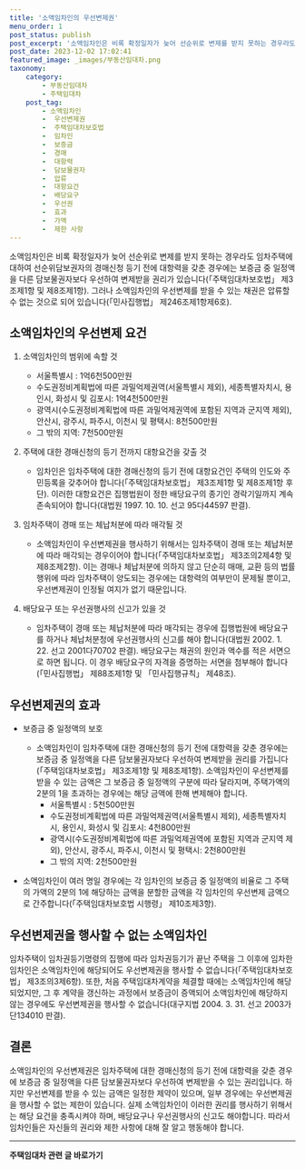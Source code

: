 ```yaml
---
title: '소액임차인의 우선변제권'
menu_order: 1
post_status: publish
post_excerpt: '소액임차인은 비록 확정일자가 늦어 선순위로 변제를 받지 못하는 경우라도 임차주택에 대하여 선순위담보권자의 경매신청 등기 전에 대항력을 갖춘 경우에는 보증금 중 일정액을 다른 담보물권자보다 우선하여 변제받을 권리가 있습니다  주택임대차보호법  제3조제1항 및 제8조제1항 . 그러나 소액임차인의 우선변제를 받을 수 있는 채권은 압류할 수 없는 것으로 되어 있습니다  민사집행법  제246조제1항제6호 .'
post_date: 2023-12-02 17:02:41
featured_image: _images/부동산임대차.png
taxonomy:
    category:
        - 부동산임대차
        - 주택임대차
    post_tag:
        - 소액임차인
        -  우선변제권
        -  주택임대차보호법
        -  임차인
        -  보증금
        -  경매
        -  대항력
        -  담보물권자
        -  압류
        -  대항요건
        -  배당요구
        -  우선권
        -  효과
        -  가액
        -  제한 사항
---
```



소액임차인은 비록 확정일자가 늦어 선순위로 변제를 받지 못하는 경우라도 임차주택에 대하여 선순위담보권자의 경매신청 등기 전에 대항력을 갖춘 경우에는 보증금 중 일정액을 다른 담보물권자보다 우선하여 변제받을 권리가 있습니다(「주택임대차보호법」 제3조제1항 및 제8조제1항). 그러나 소액임차인의 우선변제를 받을 수 있는 채권은 압류할 수 없는 것으로 되어 있습니다(「민사집행법」 제246조제1항제6호).

## 소액임차인의 우선변제 요건

1. 소액임차인의 범위에 속할 것
   - 서울특별시 : 1억6천500만원
   - 수도권정비계획법에 따른 과밀억제권역(서울특별시 제외), 세종특별자치시, 용인시, 화성시 및 김포시: 1억4천500만원
   - 광역시(수도권정비계획법에 따른 과밀억제권역에 포함된 지역과 군지역 제외), 안산시, 광주시, 파주시, 이천시 및 평택시: 8천500만원
   - 그 밖의 지역: 7천500만원
   
2. 주택에 대한 경매신청의 등기 전까지 대항요건을 갖출 것
   - 임차인은 임차주택에 대한 경매신청의 등기 전에 대항요건인 주택의 인도와 주민등록을 갖추어야 합니다(「주택임대차보호법」 제3조제1항 및 제8조제1항 후단). 이러한 대항요건은 집행법원이 정한 배당요구의 종기인 경락기일까지 계속 존속되어야 합니다(대법원 1997. 10. 10. 선고 95다44597 판결).

3. 임차주택이 경매 또는 체납처분에 따라 매각될 것
   - 소액임차인이 우선변제권을 행사하기 위해서는 임차주택이 경매 또는 체납처분에 따라 매각되는 경우이어야 합니다(「주택임대차보호법」 제3조의2제4항 및 제8조제2항). 이는 경매나 체납처분에 의하지 않고 단순히 매매, 교환 등의 법률행위에 따라 임차주택이 양도되는 경우에는 대항력의 여부만이 문제될 뿐이고, 우선변제권이 인정될 여지가 없기 때문입니다.

4. 배당요구 또는 우선권행사의 신고가 있을 것
   - 임차주택이 경매 또는 체납처분에 따라 매각되는 경우에 집행법원에 배당요구를 하거나 체납처분청에 우선권행사의 신고를 해야 합니다(대법원 2002. 1. 22. 선고 2001다70702 판결). 배당요구는 채권의 원인과 액수를 적은 서면으로 하면 됩니다. 이 경우 배당요구의 자격을 증명하는 서면을 첨부해야 합니다(「민사집행법」 제88조제1항 및 「민사집행규칙」 제48조).

## 우선변제권의 효과

- 보증금 중 일정액의 보호
  - 소액임차인이 임차주택에 대한 경매신청의 등기 전에 대항력을 갖춘 경우에는 보증금 중 일정액을 다른 담보물권자보다 우선하여 변제받을 권리를 가집니다(「주택임대차보호법」 제3조제1항 및 제8조제1항). 소액임차인이 우선변제를 받을 수 있는 금액은 그 보증금 중 일정액의 구분에 따라 달라지며, 주택가액의 2분의 1을 초과하는 경우에는 해당 금액에 한해 변제해야 합니다.
     - 서울특별시 : 5천500만원
     - 수도권정비계획법에 따른 과밀억제권역(서울특별시 제외), 세종특별자치시, 용인시, 화성시 및 김포시: 4천800만원
     - 광역시(수도권정비계획법에 따른 과밀억제권역에 포함된 지역과 군지역 제외), 안산시, 광주시, 파주시, 이천시 및 평택시: 2천800만원
     - 그 밖의 지역: 2천500만원
   
 - 소액임차인이 여러 명일 경우에는 각 임차인의 보증금 중 일정액의 비율로 그 주택의 가액의 2분의 1에 해당하는 금액을 분할한 금액을 각 임차인의 우선변제 금액으로 간주합니다(「주택임대차보호법 시행령」 제10조제3항).

## 우선변제권을 행사할 수 없는 소액임차인

임차주택이 임차권등기명령의 집행에 따라 임차권등기가 끝난 주택을 그 이후에 임차한 임차인은 소액임차인에 해당되어도 우선변제권을 행사할 수 없습니다(「주택임대차보호법」 제3조의3제6항). 또한, 처음 주택임대차계약을 체결할 때에는 소액임차인에 해당되었지만, 그 후 계약을 갱신하는 과정에서 보증금이 증액되어 소액임차인에 해당하지 않는 경우에도 우선변제권을 행사할 수 없습니다(대구지법 2004. 3. 31. 선고 2003가단134010 판결).

## 결론

소액임차인의 우선변제권은 임차주택에 대한 경매신청의 등기 전에 대항력을 갖춘 경우에 보증금 중 일정액을 다른 담보물권자보다 우선하여 변제받을 수 있는 권리입니다. 하지만 우선변제를 받을 수 있는 금액은 일정한 제약이 있으며, 일부 경우에는 우선변제권을 행사할 수 없는 제한이 있습니다. 실제 소액임차인이 이러한 권리를 행사하기 위해서는 해당 요건을 충족시켜야 하며, 배당요구나 우선권행사의 신고도 해야합니다. 따라서 임차인들은 자신들의 권리와 제한 사항에 대해 잘 알고 행동해야 합니다.
<!-- wp:separator -->
<hr class="wp-block-separator has-alpha-channel-opacity"/>
<!-- /wp:separator -->

<!-- wp:group {"backgroundColor":"base","layout":{"type":"constrained"}} -->
<div class="wp-block-group has-base-background-color has-background"><!-- wp:paragraph {"align":"center","fontSize":"medium"} -->
<p class="has-text-align-center has-large-font-size"><strong>주택임대차 관련 글 바로가기</strong></p>
<!-- /wp:paragraph -->


<!-- wp:latest-posts
{"categories":[{"id":27169,"count":19,"description":"","link":"https://uknowlaw.com/category/%ec%a3%bc%ed%83%9d%ec%9e%84%eb%8c%80%ec%b0%a8/","name":"주택임대차","slug":"주택임대차","taxonomy":"category","parent":0,"meta":[],"_links":{"self":[{"href":"https://uknowlaw.com/wp-json/wp/v2/categories/27169"}],"collection":[{"href":"https://uknowlaw.com/wp-json/wp/v2/categories"}],"about":[{"href":"https://uknowlaw.com/wp-json/wp/v2/taxonomies/category"}],"wp:post_type":[{"href":"https://uknowlaw.com/wp-json/wp/v2/posts?categories=27169"}],"curies":[{"name":"wp","href":"https://api.w.org/{rel}","templated":true}]}}],"postsToShow":100,"excerptLength":28,"postLayout":"grid","columns":2,"featuredImageAlign":"left","featuredImageSizeSlug":"large","fontSize":"small"} /--></div>
<!-- /wp:group -->